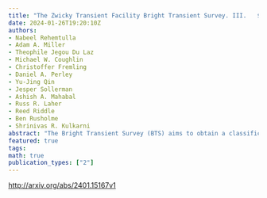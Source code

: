 ```yaml
---
title: "The Zwicky Transient Facility Bright Transient Survey. III.   $\texttt{BTSbot}$: Automated Identification and Follow-up of Bright   Transients with Deep Learning"
date: 2024-01-26T19:20:10Z
authors:
- Nabeel Rehemtulla
- Adam A. Miller
- Theophile Jegou Du Laz
- Michael W. Coughlin
- Christoffer Fremling
- Daniel A. Perley
- Yu-Jing Qin
- Jesper Sollerman
- Ashish A. Mahabal
- Russ R. Laher
- Reed Riddle
- Ben Rusholme
- Shrinivas R. Kulkarni
abstract: "The Bright Transient Survey (BTS) aims to obtain a classification spectrum for all bright ($m_mathrm{peak},leq,18.5,$mag) extragalactic transients found in the Zwicky Transient Facility (ZTF) public survey. BTS critically relies on visual inspection ( arcsecscanning arcsec) to select targets for spectroscopic follow-up, which, while effective, has required a significant time investment over the past $sim5$ yr of ZTF operations. We present $texttt{BTSbot}$, a multi-modal convolutional neural network, which provides a bright transient score to individual ZTF detections using their image data and 25 extracted features. $texttt{BTSbot}$ is able to eliminate the need for daily human scanning by automatically identifying and requesting spectroscopic follow-up observations of new bright transient candidates. $texttt{BTSbot}$ recovers all bright transients in our test split and performs on par with scanners in terms of identification speed (on average, $sim$1 hour quicker than scanners). We also find that $texttt{BTSbot}$ is not significantly impacted by any data shift by comparing performance across a concealed test split and a sample of very recent BTS candidates. $texttt{BTSbot}$ has been integrated into Fritz and $texttt{Kowalski}$, ZTF's first-party marshal and alert broker, and now sends automatic spectroscopic follow-up requests for the new transients it identifies. During the month of October 2023, $texttt{BTSbot}$ selected 296 sources in real-time, 93% of which were real extragalactic transients. With $texttt{BTSbot}$ and other automation tools, the BTS workflow has produced the first fully automatic end-to-end discovery and classification of a transient, representing a significant reduction in the human-time needed to scan. Future development has tremendous potential for creating similar models to identify and request follow-up observations for specific types of transients."
featured: true
tags:
math: true
publication_types: ["2"]
---
```

http://arxiv.org/abs/2401.15167v1